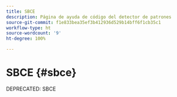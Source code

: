 ```yaml
---
title: SBCE
description: Página de ayuda de código del detector de patrones
source-git-commit: f1e833bea35ef3b412936d529b14bff6f1cb35c1
workflow-type: ht
source-wordcount: '9'
ht-degree: 100%

---
```



# SBCE {#sbce}

DEPRECATED: SBCE
